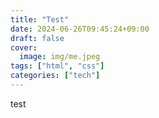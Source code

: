 ```yaml
---
title: "Test"
date: 2024-06-26T09:45:24+09:00
draft: false
cover:
  image: img/me.jpeg
tags: ["html", "css"]
categories: ["tech"]
---
```


test
